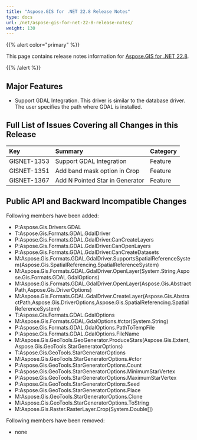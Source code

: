 ```yaml
---
title: "Aspose.GIS for .NET 22.8 Release Notes"
type: docs
url: /net/aspose-gis-for-net-22-8-release-notes/
weight: 130
---
```


{{% alert color="primary" %}} 

This page contains release notes information for [Aspose.GIS for .NET 22.8](https://www.nuget.org/packages/Aspose.GIS/22.8.0).

{{% /alert %}} 
## **Major Features**
- Support GDAL Integration. This driver is similar to the database driver. The user specifies the path where GDAL is installed. 
## **Full List of Issues Covering all Changes in this Release**

|**Key**|**Summary**|**Category**|
| :- | :- | :- |
|GISNET-1353|Support GDAL Integration|Feature|
|GISNET-1351|Add band mask option in Crop|Feature|
|GISNET-1367|Add N Pointed Star in Generator|Feature|
## **Public API and Backward Incompatible Changes**
Following members have been added:

- P:Aspose.Gis.Drivers.GDAL
- T:Aspose.Gis.Formats.GDAL.GdalDriver
- P:Aspose.Gis.Formats.GDAL.GdalDriver.CanCreateLayers
- P:Aspose.Gis.Formats.GDAL.GdalDriver.CanOpenLayers
- P:Aspose.Gis.Formats.GDAL.GdalDriver.CanCreateDatasets
- M:Aspose.Gis.Formats.GDAL.GdalDriver.SupportsSpatialReferenceSystem(Aspose.Gis.SpatialReferencing.SpatialReferenceSystem)
- M:Aspose.Gis.Formats.GDAL.GdalDriver.OpenLayer(System.String,Aspose.Gis.Formats.GDAL.GdalOptions)
- M:Aspose.Gis.Formats.GDAL.GdalDriver.OpenLayer(Aspose.Gis.AbstractPath,Aspose.Gis.DriverOptions)
- M:Aspose.Gis.Formats.GDAL.GdalDriver.CreateLayer(Aspose.Gis.AbstractPath,Aspose.Gis.DriverOptions,Aspose.Gis.SpatialReferencing.SpatialReferenceSystem)
- T:Aspose.Gis.Formats.GDAL.GdalOptions
- M:Aspose.Gis.Formats.GDAL.GdalOptions.#ctor(System.String)
- P:Aspose.Gis.Formats.GDAL.GdalOptions.PathToTempFile
- P:Aspose.Gis.Formats.GDAL.GdalOptions.FileName
- M:Aspose.Gis.GeoTools.GeoGenerator.ProduceStars(Aspose.Gis.Extent,Aspose.Gis.GeoTools.StarGeneratorOptions)
- T:Aspose.Gis.GeoTools.StarGeneratorOptions
- M:Aspose.Gis.GeoTools.StarGeneratorOptions.#ctor
- P:Aspose.Gis.GeoTools.StarGeneratorOptions.Count
- P:Aspose.Gis.GeoTools.StarGeneratorOptions.MinimumStarVertex
- P:Aspose.Gis.GeoTools.StarGeneratorOptions.MaximumStarVertex
- P:Aspose.Gis.GeoTools.StarGeneratorOptions.Seed
- P:Aspose.Gis.GeoTools.StarGeneratorOptions.Place
- M:Aspose.Gis.GeoTools.StarGeneratorOptions.Clone
- M:Aspose.Gis.GeoTools.StarGeneratorOptions.ToString
- M:Aspose.Gis.Raster.RasterLayer.Crop(System.Double[])

Following members have been removed:

- none